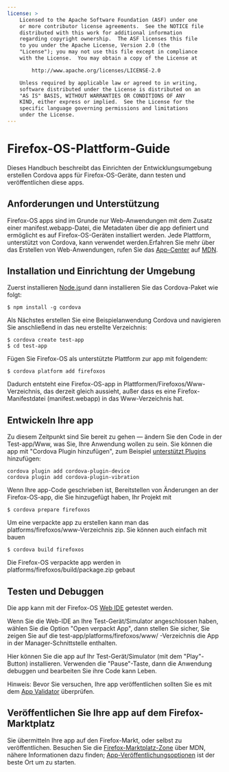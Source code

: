 ```yaml
---
license: >
    Licensed to the Apache Software Foundation (ASF) under one
    or more contributor license agreements.  See the NOTICE file
    distributed with this work for additional information
    regarding copyright ownership.  The ASF licenses this file
    to you under the Apache License, Version 2.0 (the
    "License"); you may not use this file except in compliance
    with the License.  You may obtain a copy of the License at

        http://www.apache.org/licenses/LICENSE-2.0

    Unless required by applicable law or agreed to in writing,
    software distributed under the License is distributed on an
    "AS IS" BASIS, WITHOUT WARRANTIES OR CONDITIONS OF ANY
    KIND, either express or implied.  See the License for the
    specific language governing permissions and limitations
    under the License.
---
```


# Firefox-OS-Plattform-Guide

Dieses Handbuch beschreibt das Einrichten der Entwicklungsumgebung erstellen Cordova apps für Firefox-OS-Geräte, dann testen und veröffentlichen diese apps.

## Anforderungen und Unterstützung

Firefox-OS apps sind im Grunde nur Web-Anwendungen mit dem Zusatz einer manifest.webapp-Datei, die Metadaten über die app definiert und ermöglicht es auf Firefox-OS-Geräten installiert werden. Jede Plattform, unterstützt von Cordova, kann verwendet werden.Erfahren Sie mehr über das Erstellen von Web-Anwendungen, rufen Sie das [App-Center][1] auf [MDN][2].

 [1]: https://developer.mozilla.org/en-US/Apps
 [2]: https://developer.mozilla.org/en-US/

## Installation und Einrichtung der Umgebung

Zuerst installieren [Node.js][3]und dann installieren Sie das Cordova-Paket wie folgt:

 [3]: http://nodejs.org/

    $ npm install -g cordova
    

Als Nächstes erstellen Sie eine Beispielanwendung Cordova und navigieren Sie anschließend in das neu erstellte Verzeichnis:

    $ cordova create test-app
    $ cd test-app
    

Fügen Sie Firefox-OS als unterstützte Plattform zur app mit folgendem:

    $ cordova platform add firefoxos
    

Dadurch entsteht eine Firefox-OS-app in Plattformen/Firefoxos/Www-Verzeichnis, das derzeit gleich aussieht, außer dass es eine Firefox-Manifestdatei (manifest.webapp) in das Www-Verzeichnis hat.

## Entwickeln Ihre app

Zu diesem Zeitpunkt sind Sie bereit zu gehen — ändern Sie den Code in der Test-app/Www, was Sie, Ihre Anwendung wollen zu sein. Sie können die app mit "Cordova Plugin hinzufügen", zum Beispiel [unterstützt Plugins]() hinzufügen:

    cordova plugin add cordova-plugin-device
    cordova plugin add cordova-plugin-vibration
    

Wenn Ihre app-Code geschrieben ist, Bereitstellen von Änderungen an der Firefox-OS-app, die Sie hinzugefügt haben, Ihr Projekt mit

    $ cordova prepare firefoxos
    

Um eine verpackte app zu erstellen kann man das platforms/firefoxos/www-Verzeichnis zip. Sie können auch einfach mit bauen

    $ cordova build firefoxos
    

Die Firefox-OS verpackte app werden in platforms/firefoxos/build/package.zip gebaut

## Testen und Debuggen

Die app kann mit der Firefox-OS [Web IDE][4] getestet werden.

 [4]: https://developer.mozilla.org/en-US/docs/Tools/WebIDE

Wenn Sie die Web-IDE an Ihre Test-Gerät/Simulator angeschlossen haben, wählen Sie die Option "Open verpackt App", dann stellen Sie sicher, Sie zeigen Sie auf die test-app/platforms/firefoxos/www/ -Verzeichnis die App in der Manager-Schnittstelle enthalten.

Hier können Sie die app auf Ihr Test-Gerät/Simulator (mit dem "Play"-Button) installieren. Verwenden die "Pause"-Taste, dann die Anwendung debuggen und bearbeiten Sie ihre Code kann Leben.

Hinweis: Bevor Sie versuchen, Ihre app veröffentlichen sollten Sie es mit dem [App Validator][5] überprüfen.

 [5]: https://marketplace.firefox.com/developers/validator

## Veröffentlichen Sie Ihre app auf dem Firefox-Marktplatz

Sie übermitteln Ihre app auf den Firefox-Markt, oder selbst zu veröffentlichen. Besuchen Sie die [Firefox-Marktplatz-Zone][6] über MDN, nähere Informationen dazu finden; [App-Veröffentlichungsoptionen][7] ist der beste Ort um zu starten.

 [6]: https://developer.mozilla.org/en-US/Marketplace
 [7]: https://developer.mozilla.org/en-US/Marketplace/Publishing/Publish_options
